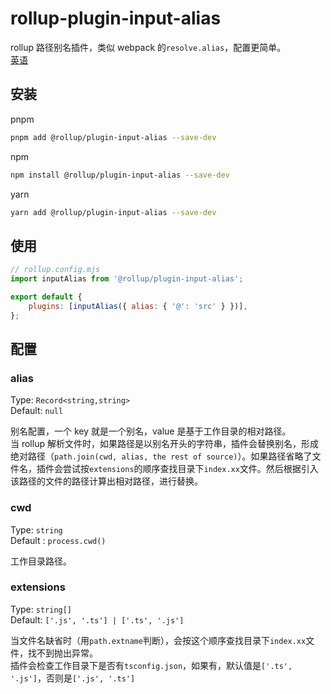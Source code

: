 # rollup-plugin-input-alias

rollup 路径别名插件，类似 webpack 的`resolve.alias`，配置更简单。  
[英语](https://github.com/magickeyyy/rollup-plugin-input-alias/blob/master/README.md)

## 安装

pnpm

```bash
pnpm add @rollup/plugin-input-alias --save-dev
```

npm

```bash
npm install @rollup/plugin-input-alias --save-dev
```

yarn

```bash
yarn add @rollup/plugin-input-alias --save-dev
```

## 使用

```js
// rollup.config.mjs
import inputAlias from '@rollup/plugin-input-alias';

export default {
    plugins: [inputAlias({ alias: { '@': 'src' } })],
};
```

## 配置

### alias

Type: <code>Record<string,string></code>  
Default: <code>null</code>

别名配置，一个 key 就是一个别名，value 是基于工作目录的相对路径。  
当 rollup 解析文件时，如果路径是以别名开头的字符串，插件会替换别名，形成绝对路径（`path.join(cwd, alias, the rest of source)`）。如果路径省略了文件名，插件会尝试按`extensions`的顺序查找目录下`index.xx`文件。然后根据引入该路径的文件的路径计算出相对路径，进行替换。

### cwd

Type: <code>string</code>  
Default : <code>process.cwd()</code>

工作目录路径。

### extensions

Type: <code>string[]</code>  
Default: <code>['.js', '.ts'] | ['.ts', '.js']</code>

当文件名缺省时（用`path.extname`判断），会按这个顺序查找目录下`index.xx`文件，找不到抛出异常。  
插件会检查工作目录下是否有`tsconfig.json`，如果有，默认值是<code>['.ts', '.js']</code>，否则是<code>['.js', '.ts']</code>
